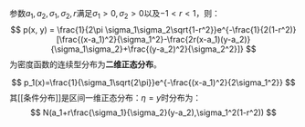 参数$a_1, a_2, \sigma_1, \sigma_2, r$满足$\sigma_1 >0, \sigma_2 >0$以及$-1< r<1$，则：
$$
p(x, y) = \frac{1}{2\pi \sigma_1\sigma_2\sqrt{1-r^2}}e^{-\frac{1}{2(1-r^2)}[\frac{(x-a_1)^2}{\sigma_1^2}-\frac{2r(x-a_1)(y-a_2)}{\sigma_1\sigma_2}+\frac{(y-a_2)^2}{\sigma_2^2}]}
$$
为密度函数的连续型分布为**二维正态分布**。

$$
p_1(x)=\frac{1}{\sigma_1\sqrt{2\pi}}e^{-\frac{(x-a_1)^2}{2\sigma_1^2}}
$$
其[[条件分布]]是区间一维正态分布：$\eta = y$时分布为：
$$
N(a_1+r\frac{\sigma_1}{\sigma_2}(y-a_2),\sigma_1^2(1-r^2))
$$
